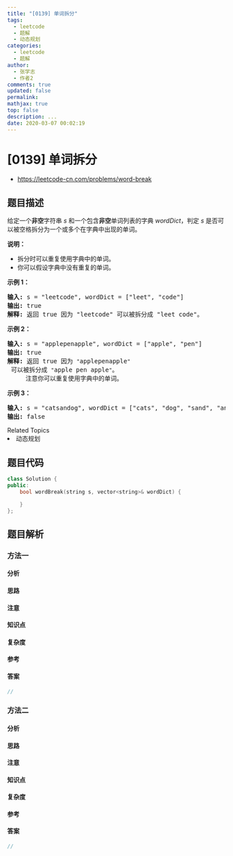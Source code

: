 ```yaml
---
title: "[0139] 单词拆分"
tags:
  - leetcode
  - 题解
  - 动态规划
categories:
  - leetcode
  - 题解
author:
  - 张学志
  - 作者2
comments: true
updated: false
permalink:
mathjax: true
top: false
description: ...
date: 2020-03-07 00:02:19
---
```



# [0139] 单词拆分
* https://leetcode-cn.com/problems/word-break


## 题目描述

<p>给定一个<strong>非空</strong>字符串 <em>s</em> 和一个包含<strong>非空</strong>单词列表的字典 <em>wordDict</em>，判定&nbsp;<em>s</em> 是否可以被空格拆分为一个或多个在字典中出现的单词。</p>

<p><strong>说明：</strong></p>

<ul>
	<li>拆分时可以重复使用字典中的单词。</li>
	<li>你可以假设字典中没有重复的单词。</li>
</ul>

<p><strong>示例 1：</strong></p>

<pre><strong>输入:</strong> s = &quot;leetcode&quot;, wordDict = [&quot;leet&quot;, &quot;code&quot;]
<strong>输出:</strong> true
<strong>解释:</strong> 返回 true 因为 &quot;leetcode&quot; 可以被拆分成 &quot;leet code&quot;。
</pre>

<p><strong>示例 2：</strong></p>

<pre><strong>输入:</strong> s = &quot;applepenapple&quot;, wordDict = [&quot;apple&quot;, &quot;pen&quot;]
<strong>输出:</strong> true
<strong>解释:</strong> 返回 true 因为 <code>&quot;</code>applepenapple<code>&quot;</code> 可以被拆分成 <code>&quot;</code>apple pen apple<code>&quot;</code>。
&nbsp;    注意你可以重复使用字典中的单词。
</pre>

<p><strong>示例 3：</strong></p>

<pre><strong>输入:</strong> s = &quot;catsandog&quot;, wordDict = [&quot;cats&quot;, &quot;dog&quot;, &quot;sand&quot;, &quot;and&quot;, &quot;cat&quot;]
<strong>输出:</strong> false
</pre>
<div><div>Related Topics</div><div><li>动态规划</li></div></div>


## 题目代码

```cpp
class Solution {
public:
    bool wordBreak(string s, vector<string>& wordDict) {

    }
};
```


## 题目解析


### 方法一

#### 分析

#### 思路

#### 注意

#### 知识点

#### 复杂度

#### 参考

#### 答案

```cpp
//
```


### 方法二

#### 分析

#### 思路

#### 注意

#### 知识点

#### 复杂度

#### 参考

#### 答案

```cpp
//
```


